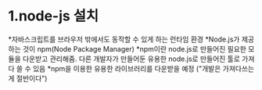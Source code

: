 # 1.node-js 설치
*자바스크립트를 브라우저 밖에서도 동작할 수 있게 하는 런타임 환경
*Node.js가 제공하는 것이 npm(Node Package Manager)
*npm이란 node.js로 만들어진 필요한 모듈을 다운받고 관리해줌. 다른 개발자가 만들어둔 유용한 node.js로 만들어진 툴로 가져다 쓸 수 있음
*npm을 이용한 유용한 라이브러리를 다운받을 예정 ("개발은 가져다쓰는게 절반이다")
